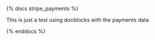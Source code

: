 {% docs stripe_payments %}

This is just a test using docblocks with the payments data

{% enddocs %}